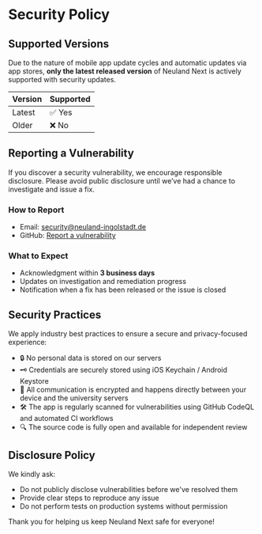 # Security Policy

## Supported Versions

Due to the nature of mobile app update cycles and automatic updates via app stores, **only the latest released version** of Neuland Next is actively supported with security updates.

| Version     | Supported          |
|-------------|--------------------|
| Latest      | ✅ Yes              |
| Older       | ❌ No               |

## Reporting a Vulnerability

If you discover a security vulnerability, we encourage responsible disclosure. Please avoid public disclosure until we’ve had a chance to investigate and issue a fix.

### How to Report

- Email: [security@neuland-ingolstadt.de](mailto:security@neuland-ingolstadt.de)
- GitHub: [Report a vulnerability](https://github.com/neuland-ingolstadt/neuland.app-native/security/advisories)

### What to Expect

- Acknowledgment within **3 business days**
- Updates on investigation and remediation progress
- Notification when a fix has been released or the issue is closed

## Security Practices

We apply industry best practices to ensure a secure and privacy-focused experience:

- 🔒 No personal data is stored on our servers
- 🗝️ Credentials are securely stored using iOS Keychain / Android Keystore
- 📡 All communication is encrypted and happens directly between your device and the university servers
- 🛠️ The app is regularly scanned for vulnerabilities using GitHub CodeQL and automated CI workflows
- 🔍 The source code is fully open and available for independent review

## Disclosure Policy

We kindly ask:

- Do not publicly disclose vulnerabilities before we've resolved them
- Provide clear steps to reproduce any issue
- Do not perform tests on production systems without permission

Thank you for helping us keep Neuland Next safe for everyone!
